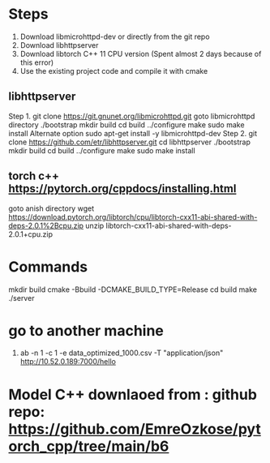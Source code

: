# Steps
1. Download libmicrohttpd-dev or directly from the git repo
2. Download libhttpserver
3. Download libtorch C++ 11 CPU version (Spent almost 2 days because of this error)
4. Use the existing project code and compile it with cmake


## libhttpserver
Step 1.
git clone https://git.gnunet.org/libmicrohttpd.git
goto libmicrohttpd directory
./bootstrap
mkdir build
cd build
../configure
make
sudo make install
Alternate option sudo apt-get install -y libmicrohttpd-dev
Step 2.
git clone https://github.com/etr/libhttpserver.git
cd libhttpserver
./bootstrap
mkdir build
cd build
../configure
make
sudo make install

## torch c++ https://pytorch.org/cppdocs/installing.html
goto anish directory
wget https://download.pytorch.org/libtorch/cpu/libtorch-cxx11-abi-shared-with-deps-2.0.1%2Bcpu.zip
unzip libtorch-cxx11-abi-shared-with-deps-2.0.1+cpu.zip


# Commands
mkdir build
cmake -Bbuild -DCMAKE_BUILD_TYPE=Release
cd build
make
./server

# go to another machine

1.  ab -n 1 -c 1 -e data_optimized_1000.csv -T "application/json" http://10.52.0.189:7000/hello

# Model C++ downlaoed from : github repo: https://github.com/EmreOzkose/pytorch_cpp/tree/main/b6
